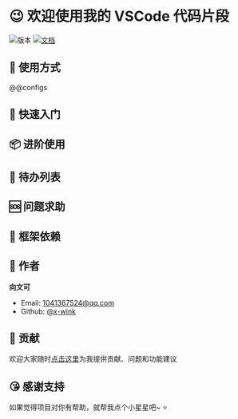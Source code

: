 # 😉 欢迎使用我的 VSCode 代码片段

![版本](https://img.shields.io/badge/version-@@version-blue.svg?cacheSeconds=2592000)
[![文档](https://img.shields.io/badge/documentation-yes-brightgreen.svg)](https://github.com/x-wink/wink-snippets#readme)

## 💎 使用方式

@@configs

## 📖 快速入门

## 📦 进阶使用

## 📄 待办列表

## 🆘 问题求助

## 🎯 框架依赖

## 👤 作者

**向文可**

- Email: 1041367524@qq.com
- Github: [@x-wink](https://github.com/x-wink)

## 🤝 贡献

欢迎大家随时[点击这里](https://github.com/x-wink/wink-snippets/issues)为我提供贡献、问题和功能建议

## 😘 感谢支持

如果觉得项目对你有帮助，就帮我点个小星星吧~ ⭐️
